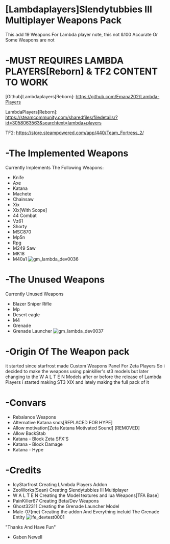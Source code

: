 # [Lambdaplayers]Slendytubbies III Multiplayer Weapons Pack
This add 19 Weapons For Lambda player note, this not &100 Accurate Or Some Weapons are not

# -**MUST REQUIRES LAMBDA PLAYERS[Reborn] & TF2 CONTENT TO WORK**
[Github]Lambdaplayers[Reborn]: https://github.com/Emana202/Lambda-Players

LambdaPlayers[Reborn]: https://steamcommunity.com/sharedfiles/filedetails/?id=3058063563&searchtext=lambda+players

TF2: https://store.steampowered.com/app/440/Team_Fortress_2/

# -The Implemented Weapons
Currently Implements The Following Weapons:
- Knife
- Axe
- Katana
- Machete
- Chainsaw
- Xix
- Xix[With Scope]
- 44 Combat
- Vz61
- Shorty
- MSC870
- Mp5n
- Rpg
- M249 Saw
- MK18
- M40a1
![gm_lambda_dev0036](https://github.com/Lambdaplayer/Slendytubbies-III-Multiplayer/assets/140025609/f0f204b0-2b36-4896-b0e9-10eb8e6281fb)

 # -The Unused Weapons
 Currently Unused Weapons
 - Blazer Sniper Rifle
 - Mp
 - Desert eagle
 - M4
 - Grenade
 - Grenade Launcher
![gm_lambda_dev0037](https://github.com/Lambdaplayer/Slendytubbies-III-Multiplayer/assets/140025609/abce2897-fab3-45c7-9149-735446f4a58b)


# -Origin Of The Weapon pack
it started since starfrost made Custom Weapons Panel For Zeta Players So i decided to make the weapons using painkiller's st3 models but later changing to the
W A L T E N Models after or before the release of Lambda Players i started making ST3 XIX and lately making the full pack of it

# -Convars
- Rebalance Weapons
- Alternative Katana snds[REPLACED FOR HYPE]
- Allow motivation[Zeta Katana Motivated Sound] [REMOVED]
- Allow BackStab
- Katana - Block Zeta SFX'S
- Katana - Block Damage
- Katana - Hype

# -Credits
- IcyStarfrost Creating Lλmbda Players Addon
- ZeoWorks(Sean) Creating Slendytubbies III Multiplayer
- W A L T E N Creating the Model textures and lua Weapons[TFA Base]
- PainKiller67 Creating Beta/Dev Weapons
- Ghost32311 Creating the Grenade Launcher Model
- Male-07(me) Creating the addon And Everything incluid The Grenade Entity 
![lfe_devtest0001](https://github.com/Lambdaplayer/Lambdaplayer-Slendytubbies-3-Multiplayer-Weapons-Pack/assets/140025609/3466114d-c00f-4c50-9eee-af61bf5ca754)



 "Thanks And Have Fun"
- Gaben Newell
